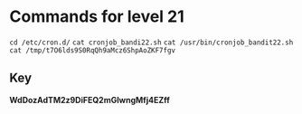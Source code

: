 # Commands for level 21
```cd /etc/cron.d/```
```cat cronjob_bandi22.sh```
```cat /usr/bin/cronjob_bandit22.sh```
```cat /tmp/t7O6lds9S0RqQh9aMcz6ShpAoZKF7fgv```
## Key
__WdDozAdTM2z9DiFEQ2mGlwngMfj4EZff__
